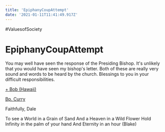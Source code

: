 ```yaml
---
title: 'EpiphanyCoupAttempt'
date: '2021-01-11T11:41:49.917Z'
---
```


<!-- Exported from TiddlyWiki at 19:18, 22nd October 2022 -->
#ValuesofSociety
# EpiphanyCoupAttempt

You may well have seen the response of the Presiding Bishop. It's unlikely that you would have seen my bishop's letter. Both of these are really very sound and words to be heard by the church. Blessings to you in your difficult responsibilities.

[+ Bob (Hawaii)](http://r20.rs6.net/tn.jsp?f=001z7IJMXYlb6AZ79NW5_KLyRo0ydXuJcXc-MfEXhsNCkf5uLA0-lSBe7_zGjjYtCMlerXlfarOK9mnwwXRB55APTrzJSpbJRTBjnq2KiBehdQkDBbda-zUpdYs7nNrvbIKfOi2f5yaz0HJEnt71WC0ZoI9A6gZtE0oO2cFFfsJu4d3JtUZQmVKeJZUnpqNA9NxF4JL5mDG4gdQ3NZhIk2gl1uodunZRA2zOa4-Oqrz8rY=&c=G8nERXnI_TrK2gUEorCoU-WdJeMgtXhUFtJwjDh665Va9CbAD_81Tg==&ch=zp6T5h-iCFjd6x24XpQM7uWxYJGaTPr4aYWyDAICXcOwd-h9m2zNgw==)

[Bp. Curry](http://r20.rs6.net/tn.jsp?f=001z7IJMXYlb6AZ79NW5_KLyRo0ydXuJcXc-MfEXhsNCkf5uLA0-lSBe7_zGjjYtCMl47c4mo62WipxL-Wq-5NeTNkZjAyzpot-6uCtda1MigeRjINNSelPpYRzNoDIF5mfDb_xyGHJbryD4ea7J0-PY0EK9UmLwtIeJkksBm96WI5grj5AkbssVUEN89jkVLY1ZePmQDrHJSUzrJIzGe5auh_xyC6Qk_3gMZ_7YQG3dShDhpBJPP7rNczYj7pkT4ZgxTSW5V4PbOp-KO3hppqt8g==&c=G8nERXnI_TrK2gUEorCoU-WdJeMgtXhUFtJwjDh665Va9CbAD_81Tg==&ch=zp6T5h-iCFjd6x24XpQM7uWxYJGaTPr4aYWyDAICXcOwd-h9m2zNgw==)

Faithfully,
Dale

To see a World in a Grain of Sand
And a Heaven in a Wild Flower
Hold Infinity in the palm of your hand
And Eternity in an hour (Blake)
